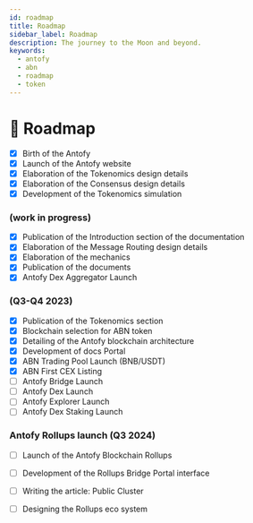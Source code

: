 ```yaml
---
id: roadmap
title: Roadmap
sidebar_label: Roadmap
description: The journey to the Moon and beyond.
keywords:
  - antofy
  - abn
  - roadmap
  - token
---
```


# 📍 Roadmap


* [x] Birth of the Antofy
* [x] Launch of the Antofy website
* [x] Elaboration of the Tokenomics design details
* [x] Elaboration of the Consensus design details
* [x] Development of the Tokenomics simulation

### (work in progress)

* [x] Publication of the Introduction section of the documentation
* [x] Elaboration of the Message Routing design details
* [x] Elaboration of the mechanics
* [x] Publication of the documents
* [x] Antofy Dex Aggregator Launch

### (Q3-Q4 2023)

* [x] Publication of the Tokenomics section
* [x] Blockchain selection for ABN token
* [x] Detailing of the Antofy blockchain architecture
* [x] Development of docs Portal
* [x] ABN Trading Pool Launch (BNB/USDT)
* [x] ABN First CEX Listing
* [ ] Antofy Bridge Launch
* [ ] Antofy Dex Launch
* [ ] Antofy Explorer Launch
* [ ] Antofy Dex Staking Launch

### Antofy Rollups launch (Q3 2024)

* [ ] Launch of the Antofy Blockchain Rollups
* [ ] Development of the  Rollups Bridge Portal interface
* [ ] Writing the article: Public Cluster&#x20;
* [ ] Designing the Rollups eco system

